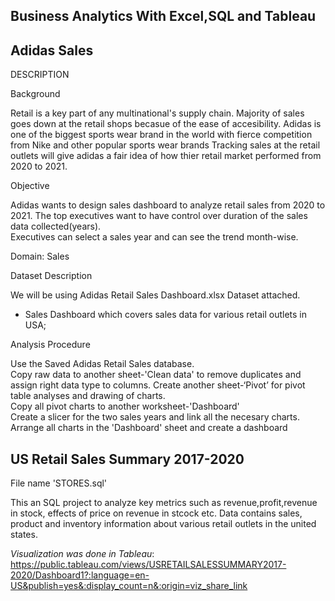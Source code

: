 Business Analytics With Excel,SQL and Tableau
-----------------------------------
Adidas Sales
-----------------------------------

DESCRIPTION

Background 

Retail is a key part of any multinational's supply chain. Majority of sales goes down at the retail shops becasue of the ease of accesibility. Adidas is one of the biggest sports wear brand in the world with fierce competition from Nike and other popular sports wear brands Tracking sales at the retail outlets will give adidas a fair idea of how thier retail market performed from 2020 to 2021.

Objective   

Adidas wants to design  sales dashboard to analyze retail sales from 2020 to 2021. 
The top executives want to have control over duration of the sales data collected(years).  
Executives can select a sales year and can see the trend month-wise.
  
Domain:  Sales

Dataset Description

We will be using Adidas Retail Sales Dashboard.xlsx Dataset attached.

* Sales Dashboard which covers sales data for various retail outlets in USA;

Analysis Procedure

Use the Saved Adidas Retail Sales database.    
    Copy raw data to another sheet-'Clean data' to remove duplicates and assign right data type to columns.
    Create another sheet-‘Pivot’ for pivot table analyses and drawing of charts.    
    Copy all pivot charts to another worksheet-'Dashboard'     
    Create a slicer for the two sales years and link all the necesary charts.
    Arrange all charts in the 'Dashboard' sheet and create a dashboard  


US Retail Sales Summary 2017-2020
-----------------------------------
File name 'STORES.sql'

This an SQL project to analyze key metrics such as revenue,profit,revenue in stock, effects of price on revenue in stcock etc.
Data contains sales, product and inventory information about various retail outlets in the united states.

*Visualization was done in Tableau*: https://public.tableau.com/views/USRETAILSALESSUMMARY2017-2020/Dashboard1?:language=en-US&publish=yes&:display_count=n&:origin=viz_share_link 
